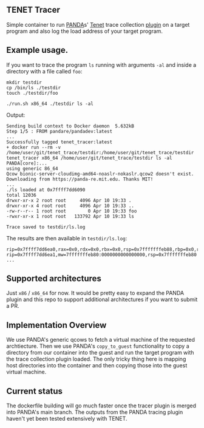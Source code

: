 TENET Tracer
----

Simple container to run [PANDA](https://panda.re)s' [Tenet](https://github.com/gaasedelen/tenet) trace collection [plugin](https://github.com/panda-re/panda/tree/master/panda/plugins/trace) on a target program and also log the load address of your target program.


## Example usage.
If you want to trace the program `ls` running with arguments `-al` and inside a directory with a file called `foo`:
```
mkdir testdir
cp /bin/ls ./testdir
touch ./testdir/foo

./run.sh x86_64 ./testdir ls -al
```

Output:
```
Sending build context to Docker daemon  5.632kB
Step 1/5 : FROM pandare/pandadev:latest
...
Successfully tagged tenet_tracer:latest
+ docker run --rm -v /home/user/git/tenet_trace/testdir:/home/user/git/tenet_trace/testdir tenet_tracer x86_64 /home/user/git/tenet_trace/testdir ls -al
PANDA[core]:...
using generic 86_64
Qcow bionic-server-cloudimg-amd64-noaslr-nokaslr.qcow2 doesn't exist. Downloading from https://panda-re.mit.edu. Thanks MIT!
...
./ls loaded at 0x7ffff7dd6090
total 12036
drwxr-xr-x 2 root root     4096 Apr 10 19:33 .
drwxr-xr-x 4 root root     4096 Apr 10 19:33 ..
-rw-r--r-- 1 root root        0 Apr 10 19:33 foo
-rwxr-xr-x 1 root root   133792 Apr 10 19:33 ls

Trace saved to testdir/ls.log
```

The results are then available in `testdir/ls.log`:
```
rip=0x7ffff7dd6ea0,rax=0x0,rdx=0x0,rbx=0x0,rsp=0x7fffffffeb88,rbp=0x0,rsi=0x0,rdi=0x7fffffffeb90,r8=0x0,r9=0x0,r10=0x0,r11=0x0,r12=0x0,r13=0x0,r14=0x0,r15=0x0
rip=0x7ffff7dd6ea1,mw=7fffffffeb80:0000000000000000,rsp=0x7fffffffeb80
...
```


## Supported architectures
Just `x86` / `x86_64` for now. It would be pretty easy to expand the PANDA plugin and this repo to support additional architectures if you want to submit a PR.

## Implementation Overview
We use PANDA's generic qcows to fetch a virtual machine of the requested archtiecture. Then we use PANDA's `copy_to_guest`
functionality to copy a directory from our container into the guest and run the target program with the trace collection plugin loaded.
The only tricky thing here is mapping host directories into the container and then copying those into the guest virtual machine.

## Current status
The dockerfile building will go much faster once the tracer plugin is merged into PANDA's main branch. The outputs from the PANDA tracing plugin haven't yet been tested extensively with TENET.
